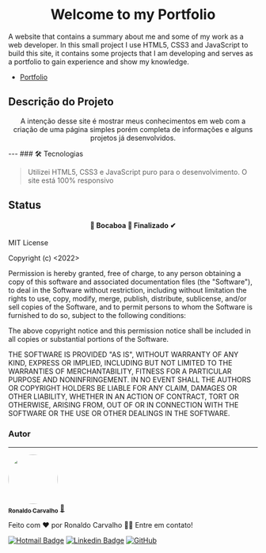 <h1 align="center">Welcome to my Portfolio</h1>

<p>A website that contains a summary about me and some of my work as a web developer.
In this small project I use HTML5, CSS3 and JavaScript to build this site, it contains some projects that I am developing and serves as a portfolio to gain experience and show my knowledge.</p>

- [Portfolio](https://devronaldo.com.br/)

## Descrição do Projeto
<p align="center">A intenção desse site é mostrar meus conhecimentos em web com a criação de uma página simples porém completa de informações e alguns projetos já desenvolvidos.</p>
---
### 🛠 Tecnologias


> Utilizei HTML5, CSS3 e JavaScript puro para o desenvolvimento.
> O site está 100% responsivo 

## Status
<h4 align="center"> 
	🚧  Bocaboa 🚀 Finalizado ✔ 
</h4>

MIT License

Copyright (c) <2022> <Ronaldo Carvalho>

Permission is hereby granted, free of charge, to any person obtaining a copy
of this software and associated documentation files (the "Software"), to deal
in the Software without restriction, including without limitation the rights
to use, copy, modify, merge, publish, distribute, sublicense, and/or sell
copies of the Software, and to permit persons to whom the Software is
furnished to do so, subject to the following conditions:

The above copyright notice and this permission notice shall be included in all
copies or substantial portions of the Software.

THE SOFTWARE IS PROVIDED "AS IS", WITHOUT WARRANTY OF ANY KIND, EXPRESS OR
IMPLIED, INCLUDING BUT NOT LIMITED TO THE WARRANTIES OF MERCHANTABILITY,
FITNESS FOR A PARTICULAR PURPOSE AND NONINFRINGEMENT. IN NO EVENT SHALL THE
AUTHORS OR COPYRIGHT HOLDERS BE LIABLE FOR ANY CLAIM, DAMAGES OR OTHER
LIABILITY, WHETHER IN AN ACTION OF CONTRACT, TORT OR OTHERWISE, ARISING FROM,
OUT OF OR IN CONNECTION WITH THE SOFTWARE OR THE USE OR OTHER DEALINGS IN THE
SOFTWARE.

### Autor
---

<a href="https://github.com/ronaldopires">
 <img style="border-radius: 50%;" src="https://avatars.githubusercontent.com/u/51083282?v=4" width="100px;" alt=""/>
 <br />
 <sub><b>Ronaldo Carvalho</b></sub></a> <a href="https://devronaldo.com.br" title="Ronaldo Carvalho">🚀</a>


Feito com ❤️ por Ronaldo Carvalho 👋🏽 Entre em contato!

[![Hotmail Badge](https://img.shields.io/badge/-Hotmail-0078D4?style=flat-square&logo=microsoft-outlook&logoColor=white&link=mailto:ronaldo.carvalho@hotmail.com)](mailto:ronaldo.carvalho@hotmail.com) 
[![Linkedin Badge](https://img.shields.io/badge/-LinkedIn-blue?style=flat-square&logo=Linkedin&logoColor=white&link=https://www.linkedin.com/in/ronaldo-carvalho2019/)](https://www.linkedin.com/in/ronaldo-carvalho2019/)
[![GitHub](https://img.shields.io/badge/-GitHub-181717?style=flat-square&logo=github&link=https://github.com/ronaldopires/)](https://github.com/ronaldopires/)
